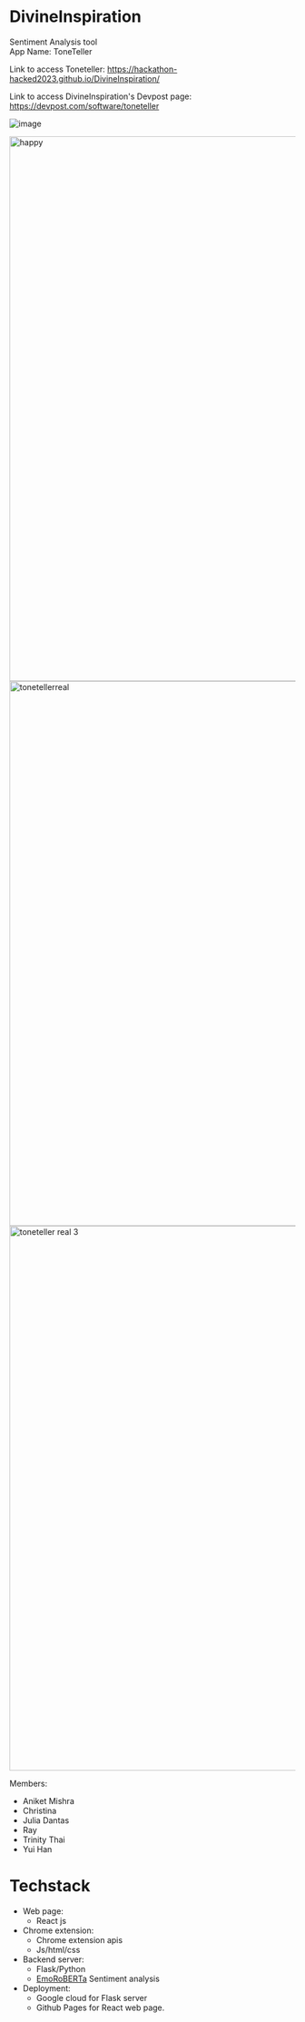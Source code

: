 # DivineInspiration    
Sentiment Analysis tool    
App Name: ToneTeller   

Link to access Toneteller:
https://hackathon-hacked2023.github.io/DivineInspiration/

Link to access DivineInspiration's Devpost page:
https://devpost.com/software/toneteller

![image](https://user-images.githubusercontent.com/90366819/211211650-a9386e6e-ce7d-438b-8568-ce72e0781db3.png)

<img width="960" alt="happy" src="https://user-images.githubusercontent.com/90366819/211210494-c2f6b42b-8c2e-4d10-9a80-c1804650cb9d.PNG">

<img width="960" alt="tonetellerreal" src="https://user-images.githubusercontent.com/90366819/211210510-833f5b2b-758a-4f82-be41-b739076cf885.PNG">

<img width="960" alt="toneteller real 3" src="https://user-images.githubusercontent.com/90366819/211210627-98b4a2a6-12df-4f04-ba0e-39f03dba2102.PNG">

Members: 
  - Aniket Mishra     
  - Christina     
  - Julia Dantas     
  - Ray     
  - Trinity Thai    
  - Yui Han    
  
  
  
  
# Techstack
- Web page:
  + React js
- Chrome extension:
  + Chrome extension apis
  + Js/html/css
- Backend server:
  - Flask/Python
  - [EmoRoBERTa](https://huggingface.co/arpanghoshal/EmoRoBERTa) Sentiment analysis
- Deployment:
  - Google cloud for Flask server
  - Github Pages for React web page.
